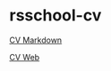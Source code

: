 # rsschool-cv

[CV Markdown](https://lls634.github.io/rsschool-cv/cv)

[CV Web](https://lls634.github.io/rsschool-cv/)
